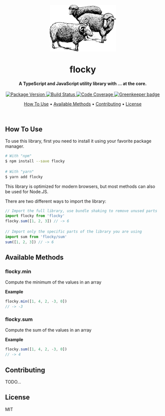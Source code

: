 <!-- Logo -->
<p align="center">
  <img height="150" src="./logo.png">
</p>

<!-- Title -->
<h1 align="center">
  flocky
</h1>

<!-- Description -->
<h4 align="center"> 
  A TypeScript and JavaScript utility library with ... at the core.
</h4>

<!-- Badges -->
<p align="center">
  <a href="https://www.npmjs.com/package/flocky">
    <img
      src="https://img.shields.io/npm/v/flocky.svg?style=flat-square"
      alt="Package Version"
    />
  </a>

  <a href="https://travis-ci.org/queicherius/flocky/branches">
    <img
      src="https://img.shields.io/travis/queicherius/flocky/master.svg?style=flat-square"
      alt="Build Status"
    />
  </a>

  <a href="https://codecov.io/github/queicherius/flocky">
    <img
      src="https://img.shields.io/codecov/c/github/queicherius/flocky/master.svg?style=flat-square"
      alt="Code Coverage"
    />
  </a>

  <a href="https://greenkeeper.io/">
    <img
      src="https://badges.greenkeeper.io/queicherius/flocky.svg?style=flat-square"
      alt="Greenkeeper badge"
    />
  </a>
</p>

<!-- Quicklinks -->
<p align="center">
  <a href="#how-to-use">How To Use</a> •
  <a href="#available-methods">Available Methods</a> •
  <a href="#contributing">Contributing</a> •
  <a href="#license">License</a>
</p>

<br>

## How To Use

To use this library, first you need to install it using your favorite package manager.

```bash
# With "npm"
$ npm install --save flocky

# With "yarn"
$ yarn add flocky
```

This library is optimized for modern browsers, but most methods can also be used for Node.JS.

There are two different ways to import the library:

```js
// Import the full library, use bundle shaking to remove unused parts
import flocky from 'flocky'
flocky.sum([1, 2, 3]) // -> 6

// Import only the specific parts of the library you are using
import sum from 'flocky/sum'
sum([1, 2, 3]) // -> 6
```

## Available Methods

<!-- START GENERATED FROM FILES -->
### flocky.min

Compute the minimum of the values in an array

**Example**

```js
flocky.min([1, 4, 2, -3, 0])
// -> -3
```

### flocky.sum

Compute the sum of the values in an array

**Example**

```js
flocky.sum([1, 4, 2, -3, 0])
// -> 4
```

<!-- END GENERATED FROM FILES -->

## Contributing

TODO...

## License

MIT
